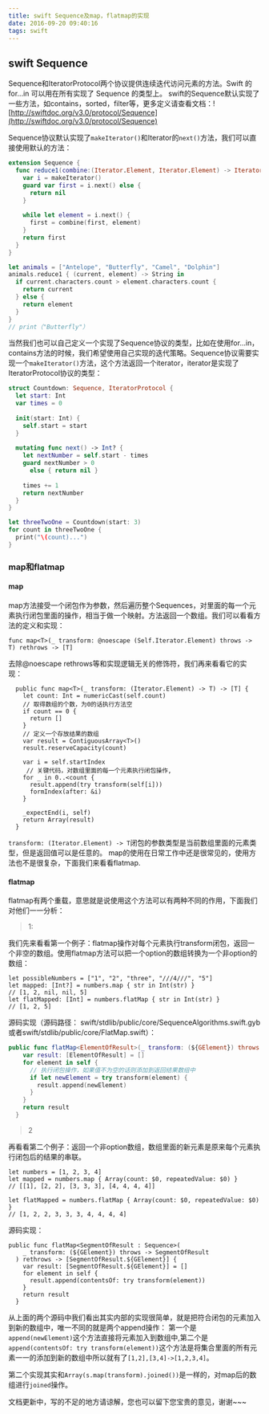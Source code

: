 ```yaml
---
title: swift Sequence及map，flatmap的实现
date: 2016-09-20 09:40:16
tags: swift
---
```


## swift Sequence

Sequence和IteratorProtocol两个协议提供连续迭代访问元素的方法。Swift 的 for...in 可以用在所有实现了 Sequence 的类型上。<!-- more --> swift的Sequence默认实现了一些方法，如contains，sorted，filter等，更多定义请查看文档：![http://swiftdoc.org/v3.0/protocol/Sequence](http://swiftdoc.org/v3.0/protocol/Sequence)

Sequence协议默认实现了```makeIterator()```和Iterator的```next()```方法，我们可以直接使用默认的方法：

```swift
extension Sequence {
  func reduce1(combine:(Iterator.Element, Iterator.Element) -> Iterator.Element) -> Iterator.Element? {
    var i = makeIterator()
    guard var first = i.next() else {
      return nil
    }
    
    while let element = i.next() {
      first = combine(first, element)
    }
    return first
  }
}

let animals = ["Antelope", "Butterfly", "Camel", "Dolphin"]
animals.reduce1 { (current, element) -> String in
  if current.characters.count > element.characters.count {
    return current
  } else {
    return element
  }
}
// print（"Butterfly"）
```

当然我们也可以自己定义一个实现了Sequence协议的类型，比如在使用for...in，contains方法的时候，我们希望使用自己实现的迭代策略。Sequence协议需要实现一个```makeIterator()```方法，这个方法返回一个iterator，iterator是实现了IteratorProtocol协议的类型：

```swift
struct Countdown: Sequence, IteratorProtocol {
  let start: Int
  var times = 0
  
  init(start: Int) {
    self.start = start
  }
  
  mutating func next() -> Int? {
    let nextNumber = self.start - times
    guard nextNumber > 0
      else { return nil }
    
    times += 1
    return nextNumber
  }
}

let threeTwoOne = Countdown(start: 3)
for count in threeTwoOne {
  print("\(count)...")
}
```

### map和flatmap
#### map

map方法接受一个闭包作为参数，然后遍历整个Sequences，对里面的每一个元素执行闭包里面的操作，相当于做一个映射。方法返回一个数组。我们可以看看方法的定义和实现：

```
func map<T>(_ transform: @noescape (Self.Iterator.Element) throws -> T) rethrows -> [T]
```
去除@noescape rethrows等和实现逻辑无关的修饰符，我们再来看看它的实现：

```
  public func map<T>(_ transform: (Iterator.Element) -> T) -> [T] {
    let count: Int = numericCast(self.count)
    // 取得数组的个数，为0的话执行方法空
    if count == 0 {
      return []
    }
    // 定义一个存放结果的数组
    var result = ContiguousArray<T>()
    result.reserveCapacity(count)

    var i = self.startIndex
	 // 关键代码，对数组里面的每一个元素执行闭包操作,
    for _ in 0..<count {
      result.append(try transform(self[i]))
      formIndex(after: &i)
    }

    _expectEnd(i, self)
    return Array(result)
  }
```
```transform: (Iterator.Element) -> T```闭包的参数类型是当前数组里面的元素类型，但是返回值可以是任意的。
map的使用在日常工作中还是很常见的，使用方法也不是很复杂，下面我们来看看flatmap.
#### flatmap
flatmap有两个重载，意思就是说使用这个方法可以有两种不同的作用，下面我们对他们一一分析：
> 1:

我们先来看看第一个例子：flatmap操作对每个元素执行transform闭包，返回一个非空的数组。使用flatmap方法可以把一个option的数组转换为一个非option的数组：

```
let possibleNumbers = ["1", "2", "three", "///4///", "5"] 
let mapped: [Int?] = numbers.map { str in Int(str) }
// [1, 2, nil, nil, 5]
let flatMapped: [Int] = numbers.flatMap { str in Int(str) }
// [1, 2, 5]
```
源码实现（源码路径： swift/stdlib/public/core/SequenceAlgorithms.swift.gyb或者swift/stdlib/public/core/FlatMap.swift）：

```swift
public func flatMap<ElementOfResult>(_ transform: (${GElement}) throws -> ElementOfResult?) rethrows -> [ElementOfResult] {
    var result: [ElementOfResult] = []
    for element in self {
      // 执行闭包操作，如果值不为空的话则添加到返回结果数组中
      if let newElement = try transform(element) {
        result.append(newElement)
      }
    }
    return result
  }
```

> 2

再看看第二个例子：返回一个非option数组，数组里面的新元素是原来每个元素执行闭包后的结果的串联。

```
let numbers = [1, 2, 3, 4]
let mapped = numbers.map { Array(count: $0, repeatedValue: $0) }
// [[1], [2, 2], [3, 3, 3], [4, 4, 4, 4]]
 
let flatMapped = numbers.flatMap { Array(count: $0, repeatedValue: $0) }
// [1, 2, 2, 3, 3, 3, 4, 4, 4, 4]
```

源码实现：

```
public func flatMap<SegmentOfResult : Sequence>(
    _ transform: (${GElement}) throws -> SegmentOfResult
  ) rethrows -> [SegmentOfResult.${GElement}] {
    var result: [SegmentOfResult.${GElement}] = []
    for element in self {
      result.append(contentsOf: try transform(element))
    }
    return result
  }
```
从上面的两个源码中我们看出其实内部的实现很简单，就是把符合闭包的元素加入到新的数组中，唯一不同的就是两个append操作：
第一个是```append(newElement)```这个方法直接将元素加入到数组中,第二个是```append(contentsOf: try transform(element))```这个方法是将集合里面的所有元素一一的添加到新的数组中所以就有了```[1,2],[3,4]->[1,2,3,4]```。

第二个实现其实和```Array(s.map(transform).joined())```是一样的，对map后的数组进行```joined```操作。



文档更新中，写的不足的地方请谅解，您也可以留下您宝贵的意见，谢谢~~~





